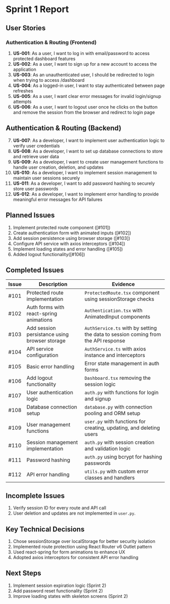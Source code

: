 # Sprint 1 Report

## User Stories

### Authentication & Routing (Frontend)

1. **US-001**: As a user, I want to log in with email/password to access protected dashboard features
2. **US-002**: As a user, I want to sign up for a new account to access the application
3. **US-003**: As an unauthenticated user, I should be redirected to login when trying to access /dashboard
4. **US-004**: As a logged-in user, I want to stay authenticated between page refreshes
5. **US-005**: As a user, I want clear error messages for invalid login/signup attempts
6. **US-006**: As a user, I want to logout user once he clicks on the button and remove the session from the browser and redirect to login page

## Authentication & Routing (Backend)

7. **US-007**: As a developer, I want to implement user authentication logic to verify user credentials
8. **US-008**: As a developer, I want to set up database connections to store and retrieve user data
9. **US-009**: As a developer, I want to create user management functions to handle user creation, deletion, and updates
10. **US-010**: As a developer, I want to implement session management to maintain user sessions securely
11. **US-011**: As a developer, I want to add password hashing to securely store user passwords
12. **US-012**: As a developer, I want to implement error handling to provide meaningful error messages for API failures

## Planned Issues

1. Implement protected route component ([#101])
2. Create authentication form with animated inputs ([#102])
3. Add session persistence using browser storage ([#103])
4. Configure API service with axios interceptors ([#104])
5. Implement loading states and error handling ([#105])
6. Added logout functionality([#106])

## Completed Issues

| Issue | Description                                   | Evidence                                                                          |
| ----- | --------------------------------------------- | --------------------------------------------------------------------------------- |
| #101  | Protected route implementation                | `ProtectedRoute.tsx` component using sessionStorage checks                        |
| #102  | Auth forms with react-spring animations       | `Authentication.tsx` with AnimatedInput components                                |
| #103  | Add session persistance using browser storage | `AuthService.ts` with by setting the data to session coming from the API response |
| #104  | API service configuration                     | `AuthService.ts` with axios instance and interceptors                             |
| #105  | Basic error handling                          | Error state management in auth forms                                              |
| #106  | Add logout functionality                      | `Dashboard.tsx` removing the session logic                                        |
| #107  | User authentication logic                     | `auth.py` with functions for login and signup                                     |
| #108  | Database connection setup                     | `database.py` with connection pooling and ORM setup                               |
| #109  | User management functions                     | `user.py` with functions for creating, updating, and deleting users               |
| #110  | Session management implementation             | `auth.py` with session creation and validation logic                              |
| #111  | Password hashing                              | `auth.py` using bcrypt for hashing passwords                                      |
| #112  | API error handling                            | `utils.py` with custom error classes and handlers                                 |

## Incomplete Issues

1. Verify session ID for every route and API call
2. User deletion and updates are not implemented in `user.py`.

## Key Technical Decisions

1. Chose sessionStorage over localStorage for better security isolation
2. Implemented route protection using React Router v6 Outlet pattern
3. Used react-spring for form animations to enhance UX
4. Adopted axios interceptors for consistent API error handling

## Next Steps

1. Implement session expiration logic (Sprint 2)
2. Add password reset functionality (Sprint 2)
3. Improve loading states with skeleton screens (Sprint 2)